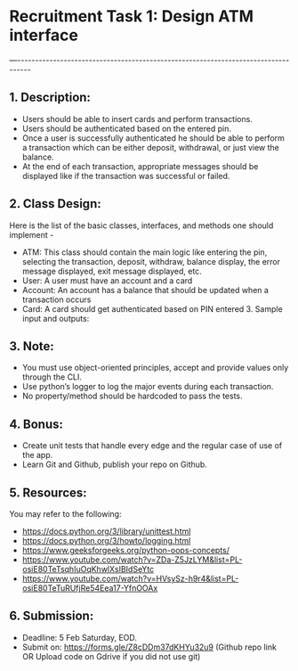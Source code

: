 # Recruitment Task 1: Design ATM interface

—----------------------------------------------------------------------------------
## 1. Description:
* Users should be able to insert cards and perform transactions. 
* Users should be authenticated based on the entered pin. 
* Once a user is successfully authenticated he should be able to perform a transaction which can be either deposit, withdrawal, or just view the balance. 
* At the end of each transaction, appropriate messages should be displayed like if the transaction was successful or failed. 

## 2. Class Design:
 Here is the list of the basic classes, interfaces, and methods one should implement - 
* ATM: This class should contain the main logic like entering the pin, selecting the transaction, deposit, withdraw, balance display, the error message displayed, exit message displayed, etc.
* User: A user must have an account and a card 
* Account: An account has a balance that should be updated when a transaction occurs 
* Card: A card should get authenticated based on PIN entered 3. Sample input and outputs:

## 3. Note:
* You must use object-oriented principles, accept and provide values only through the CLI.
* Use python’s logger to log the major events during each transaction.
* No property/method should be hardcoded to pass the tests.


## 4. Bonus:
* Create unit tests that handle every edge and the regular case of use of the app.
* Learn Git and Github, publish your repo on Github.


## 5. Resources:
You may refer to the following:
* https://docs.python.org/3/library/unittest.html
* https://docs.python.org/3/howto/logging.html
* https://www.geeksforgeeks.org/python-oops-concepts/
* https://www.youtube.com/watch?v=ZDa-Z5JzLYM&list=PL-osiE80TeTsqhIuOqKhwlXsIBIdSeYtc
* https://www.youtube.com/watch?v=HVsySz-h9r4&list=PL-osiE80TeTuRUfjRe54Eea17-YfnOOAx

## 6. Submission:
* Deadline: 5 Feb Saturday, EOD.
* Submit on: https://forms.gle/Z8cDDm37dKHYu32u9 (Github repo link OR Upload code on Gdrive if you did not use git)

